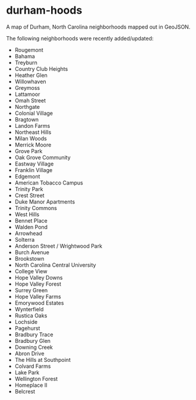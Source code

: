 durham-hoods
============

A map of Durham, North Carolina neighborhoods mapped out in GeoJSON.

The following neighborhoods were recently added/updated:
<ul>
<li>Rougemont</li>
<li>Bahama</li>
<li>Treyburn</li>
<li>Country Club Heights</li>
<li>Heather Glen</li>
<li>Willowhaven</li>
<li>Greymoss</li>
<li>Lattamoor</li>
<li>Omah Street</li>
<li>Northgate</li>
<li>Colonial Village</li>
<li>Bragtown</li>
<li>Landon Farms</li>
<li>Northeast Hills</li>
<li>Milan Woods</li>
<li>Merrick Moore</li>
<li>Grove Park</li>
<li>Oak Grove Community</li>
<li>Eastway Village</li>
<li>Franklin Village</li>
<li>Edgemont</li>
<li>American Tobacco Campus</li>
<li>Trinity Park</li>
<li>Crest Street</li>
<li>Duke Manor Apartments</li>
<li>Trinity Commons</li>
<li>West Hills</li>
<li>Bennet Place</li>
<li>Walden Pond</li>
<li>Arrowhead</li>
<li>Solterra</li>
<li>Anderson Street / Wrightwood Park</li>
<li>Burch Avenue</li>
<li>Brookstown</li>
<li>North Carolina Central University</li>
<li>College View</li>
<li>Hope Valley Downs</li>
<li>Hope Valley Forest</li>
<li>Surrey Green</li>
<li>Hope Valley Farms</li>
<li>Emorywood Estates</li>
<li>Wynterfield</li>
<li>Rustica Oaks</li>
<li>Lochside</li>
<li>Pagehurst</li>
<li>Bradbury Trace</li>
<li>Bradbury Glen</li>
<li>Downing Creek</li>
<li>Abron Drive</li>
<li>The Hills at Southpoint</li>
<li>Colvard Farms</li>
<li>Lake Park</li>
<li>Wellington Forest</li>
<li>Homeplace II</li>
<li>Belcrest</li>
</ul>
